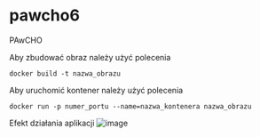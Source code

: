 # pawcho6
PAwCHO 

Aby zbudować obraz należy użyć polecenia 

```
docker build -t nazwa_obrazu
```

Aby uruchomić kontener należy użyć polecenia

```
docker run -p numer_portu --name=nazwa_kontenera nazwa_obrazu
```

Efekt działania aplikacji
![image](https://github.com/Valentine0604/pawcho6/assets/106283972/3e0bc1c5-f76b-444e-b435-5bc423def006)



